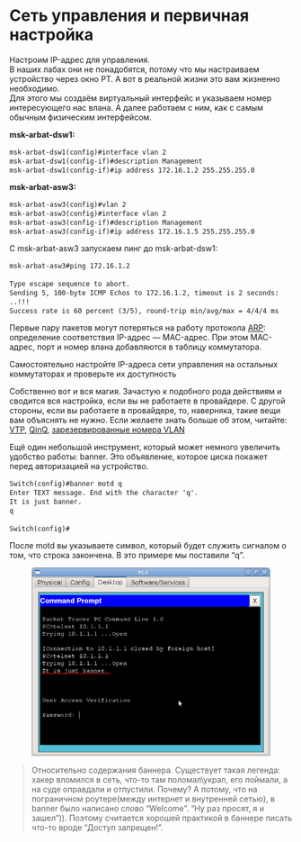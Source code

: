 # Сеть управления и первичная настройка

Настроим IP-адрес для управления.\
В наших лабах они не понадобятся, потому что мы настраиваем устройство через окно РТ. А вот в реальной жизни это вам жизненно необходимо.\
Для этого мы создаём виртуальный интерфейс и указываем номер интересующего нас влана. А далее работаем с ним, как с самым обычным физическим интерфейсом.

**msk-arbat-dsw1:**

```
msk-arbat-dsw1(config)#interface vlan 2
msk-arbat-dsw1(config-if)#description Management
msk-arbat-dsw1(config-if)#ip address 172.16.1.2 255.255.255.0
```

**msk-arbat-asw3:**

```
msk-arbat-asw3(config)#vlan 2
msk-arbat-asw3(config)#interface vlan 2
msk-arbat-asw3(config-if)#description Management
msk-arbat-asw3(config-if)#ip address 172.16.1.5 255.255.255.0
```

С msk-arbat-asw3 запускаем пинг до msk-arbat-dsw1:

```
msk-arbat-asw3#ping 172.16.1.2

Type escape sequence to abort.
Sending 5, 100-byte ICMP Echos to 172.16.1.2, timeout is 2 seconds:
..!!!
Success rate is 60 percent (3/5), round-trip min/avg/max = 4/4/4 ms
```

Первые пару пакетов могут потеряться на работу протокола [ARP](http://xgu.ru/wiki/ARP): определение соответствия IP-адрес — MAC-адрес. При этом MAC-адрес, порт и номер влана добавляются в таблицу коммутатора.

Самостоятельно настройте IP-адреса сети управления на остальных коммутаторах и проверьте их доступность

Собственно вот и вся магия. Зачастую к подобного рода действиям и сводится вся настройка, если вы не работаете в провайдере. С другой стороны, если вы работаете в провайдере, то, наверняка, такие вещи вам объяснять не нужно. Если желаете знать больше об этом, читайте: [VTP](http://xgu.ru/wiki/VTP), [QinQ](http://www.hilik.org.ua/q-in-q-%D0%BD%D0%B0%D1%81%D1%82%D1%80%D0%BE%D0%B9%D0%BA%D0%B0-%D0%B2-cisco-catalyst-3750/), [зарезервированные номера VLAN](http://etherealmind.com/cisco-ios-vlan-1002-reserved-1005-purpose-function/)

Ещё один небольшой инструмент, который может немного увеличить удобство работы: banner. Это объявление, которое циска покажет перед авторизацией на устройство.

```
Switch(config)#banner motd q
Enter TEXT message. End with the character 'q'.
It is just banner.
q

Switch(config)#
```

После motd вы указываете символ, который будет служить сигналом о том, что строка закончена. В это примере мы поставили “q”.

<figure><img src="../../.gitbook/assets/2.Practice.management.01.png" alt=""><figcaption></figcaption></figure>

> Относительно содержания баннера. Существует такая легенда: хакер вломился в сеть, что-то там поломал\украл, его поймали, а на суде оправдали и отпустили. Почему? А потому, что на пограничном роутере(между интернет и внутренней сетью), в banner было написано слово “Welcome”. “Ну раз просят, я и зашел”)). Поэтому считается хорошей практикой в баннере писать что-то вроде “Доступ запрещен!”.
